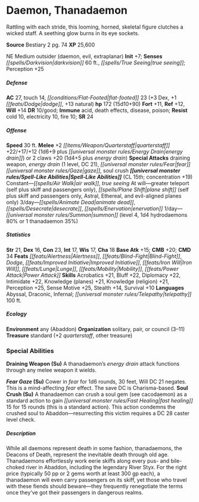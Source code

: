 ﻿---
cssclass: [monsters]
title1: Daemon, Thanadaemon
desc_short: 'Rattling with each stride, this looming, horned, skeletal figure clutches
  a wicked staff. A seething glow burns in its eye sockets. '
title2: Thanadaemon
CR: 13
sources:
- name: Bestiary 2
  page: 74
  link: http://paizo.com/pathfinderRPG/v5748btpy8hif
XP: 25600
alignment: NE
size: Medium
type: outsider
subtypes:
- daemon
- evil
- extraplanar
initiative:
  bonus: 7
senses:
  darkvision: 60
  true seeing: true
AC:
  AC: 27
  touch: 14
  flat_footed: 23
  components:
    dex: 3
    dodge: 1
    natural: 13
HP:
  HP: 172
  long: 15d10+90
saves:
  fort: 11
  ref: 12
  will: 14
DR:
- amount: 10
  weakness: good
immunities:
- acid
- death effects
- disease
- poison
resistances:
  cold: 10
  electricity: 10
  fire: 10
SR: 24
speeds:
  base: 30
attacks:
  melee:
  - - text: +2 quarterstaff +22/+17/+12 (1d6+9 plus energy drain)
      entries:
      - - damage: 1d6+9
        - effect: energy drain
      attack: +2 quarterstaff
      bonus:
      - 22
      - 17
      - 12
  - - text: 2 claws +20 (1d4+5 plus energy drain)
      entries:
      - - damage: 1d4+5
        - effect: energy drain
      count: 2
      attack: claws
      bonus:
      - 20
  special:
  - draining weapon
  - energy drain (1 level, DC 21)
  - fear gaze
  - soul crush
spell_like_abilities:
  entries:
  - name: air walk
    source: default
    freq: Constant
  - name: true seeing
    source: default
    freq: Constant
  - name: greater teleport
    source: default
    freq: At will
    other: self plus skiff and passengers only
  - name: plane shift
    source: default
    freq: At will
    paren_text: self plus skiff and passengers only, Astral, Ethereal, and evil-aligned
      planes only
  - name: animate dead
    source: default
    freq: 3/day
  - name: desecrate
    source: default
    freq: 3/day
  - name: enervation
    source: default
    freq: 3/day
  - name: summon
    source: default
    freq: 1/day
    level: 4
    summons:
    - name: hydrodaemons
      amount: 1d4
      chance: 80%
    - name: thanadaemon
      amount: 1
      chance: 35%
  sources:
  - name: default
    CL: 15
    concentration: 19
ability_scores:
  STR: 21
  DEX: 16
  CON: 23
  INT: 17
  WIS: 17
  CHA: 18
BAB: 15
CMB: 20
CMD: 34
feats:
- name: Alertness
- name: Blind-Fight
- name: Dodge
- name: Improved Initiative
- name: Iron Will
- name: Lunge
- name: Mobility
- name: Power Attack
skills:
  Acrobatics: 21
  Bluff: 22
  Diplomacy: 22
  Intimidate: 22
  Knowledge (planes): 21
  Knowledge (religion): 21
  Perception: 25
  Sense Motive: 25
  Stealth: 14
  Survival: 10
languages:
- Abyssal
- Draconic
- Infernal
- telepathy 100 ft.
ecology:
  environment: any (Abaddon)
  organization: solitary, pair, or council (3-11)
  treasure_type: standard
  treasure:
  - +2 quarterstaff
  - other treasure
special_abilities:
  Draining Weapon (Su): A thanadaemon's energy drain attack functions through any
    melee weapon it wields.
  Fear Gaze (Su): Cower in fear for 1d6 rounds, 30 feet, Will DC 21 negates. This
    is a mind-affecting fear effect. The save DC is Charisma-based.
  Soul Crush (Su): A thanadaemon can crush a soul gem (see cacodaemon) as a standard
    action to gain fast healing 15 for 15 rounds (this is a standard action). This
    action condemns the crushed soul to Abaddon-resurrecting this victim requires
    a DC 28 caster level check.
desc_long: While all daemons represent death in some fashion, thanadaemons, the Deacons
  of Death, represent the inevitable death through old age. Thanadaemons effortlessly
  work eerie skiffs along every pus- and bile-choked river in Abaddon, including the
  legendary River Styx. For the right price (typically 50 pp or 2 gems worth at least
  300 gp each), a thanadaemon will even carry passengers on its skiff, yet those who
  travel with these fiends should beware-they frequently renegotiate the terms once
  they've got their passengers in dangerous realms.

---

# Daemon, Thanadaemon
Rattling with each stride, this looming, horned, skeletal figure clutches a wicked staff. A seething glow burns in its eye sockets.

**Source** Bestiary 2 pg. 74
**XP** 25,600

NE Medium outsider (daemon, evil, extraplanar)
**Init** +7; **Senses** _[[spells/Darkvision|darkvision]]_ 60 ft., _[[spells/True Seeing|true seeing]]_; Perception +25

##### Defense

**AC** 27, touch 14, _[[conditions/Flat-Footed|flat-footed]]_ 23 (+3 Dex, +1 _[[feats/Dodge|dodge]]_, +13 natural)
**hp** 172 (15d10+90)
**Fort** +11, **Ref** +12, **Will** +14
**DR** 10/good; **Immune** acid, death effects, disease, poison; **Resist** cold 10, electricity 10, fire 10; **SR** 24

##### Offense
**Speed** 30 ft.
**Melee** +2 _[[items/Weapon/Quarterstaff|quarterstaff]]_ +22/+17/+12 (1d6+9 plus _[[universal monster rules/Energy Drain|energy drain]]_) or
 2 claws +20 (1d4+5 plus _energy drain_)
**Special Attacks** draining weapon, _energy drain_ (1 level, DC 21), _[[universal monster rules/Fear|fear]]_ _[[universal monster rules/Gaze|gaze]]_, soul crush
**_[[universal monster rules/Spell-Like Abilities|Spell-Like Abilities]]_** (CL 15th; concentration +19)
Constant—_[[spells/Air Walk|air walk]]_, _true seeing_
At will—greater teleport (self plus skiff and passengers only), _[[spells/Plane Shift|plane shift]]_ (self plus skiff and passengers only, Astral, Ethereal, and evil-aligned planes only)
3/day—_[[spells/Animate Dead|animate dead]]_, _[[spells/Desecrate|desecrate]]_, _[[spells/Enervation|enervation]]_
1/day—_[[universal monster rules/Summon|summon]]_ (level 4, 1d4 hydrodaemons 80% or 1 thanadaemon 35%)

##### Statistics
**Str** 21, **Dex** 16, **Con** 23, **Int** 17, **Wis** 17, **Cha** 18
**Base Atk** +15; **CMB** +20; **CMD** 34
**Feats** _[[feats/Alertness|Alertness]]_, _[[feats/Blind-Fight|Blind-Fight]]_, _Dodge_, _[[feats/Improved Initiative|Improved Initiative]]_, _[[feats/Iron Will|Iron Will]]_, _[[feats/Lunge|Lunge]]_, _[[feats/Mobility|Mobility]]_, _[[feats/Power Attack|Power Attack]]_
**Skills** Acrobatics +21, Bluff +22, Diplomacy +22, Intimidate +22, Knowledge (planes) +21, Knowledge (religion) +21, Perception +25, Sense Motive +25, Stealth +14, Survival +10
**Languages** Abyssal, Draconic, Infernal; _[[universal monster rules/Telepathy|telepathy]]_ 100 ft.

##### Ecology

**Environment** any (Abaddon)
**Organization** solitary, pair, or council (3–11)
**Treasure** standard (+2 _quarterstaff_, other treasure)

### Special Abilities

**Draining Weapon (Su)** A thanadaemon’s _energy drain_ attack functions through any melee weapon it wields.

**_Fear_ _Gaze_ (Su)** Cower in _fear_ for 1d6 rounds, 30 feet, Will DC 21 negates. This is a mind-affecting _fear_ effect. The save DC is Charisma-based.
**Soul Crush (Su)** A thanadaemon can crush a soul gem (see cacodaemon) as a standard action to gain _[[universal monster rules/Fast Healing|fast healing]]_ 15 for 15 rounds (this is a standard action). This action condemns the crushed soul to Abaddon—resurrecting this victim requires a DC 28 caster level check.

##### Description

While all daemons represent death in some fashion, thanadaemons, the Deacons of Death, represent the inevitable death through old age. Thanadaemons effortlessly work eerie skiffs along every pus- and bile-choked river in Abaddon, including the legendary River Styx. For the right price (typically 50 pp or 2 gems worth at least 300 gp each), a thanadaemon will even carry passengers on its skiff, yet those who travel with these fiends should beware—they frequently renegotiate the terms once they’ve got their passengers in dangerous realms.